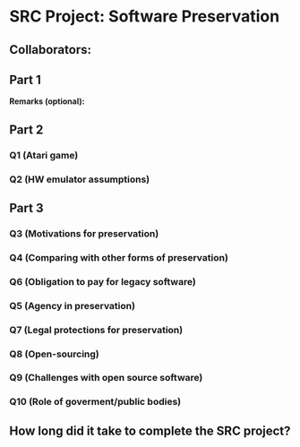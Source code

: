 SRC Project: Software Preservation
==================================

<!-- TODO: Fill this out. Text between arrow symbols (like this) is
a Markdown comment; you can delete the text and the arrow symbols. -->

## Collaborators:

## Part 1

**Remarks (optional):** <!-- Answer here -->

## Part 2

### Q1 (Atari game)

<!-- Answer here -->

### Q2 (HW emulator assumptions)

<!-- Answer here -->

## Part 3

### Q3 (Motivations for preservation)

<!-- Answer here -->

### Q4 (Comparing with other forms of preservation)

<!-- Answer here -->

### Q6 (Obligation to pay for legacy software)

<!-- Answer here -->

### Q5 (Agency in preservation)

<!-- Answer here -->

### Q7 (Legal protections for preservation)

<!-- Answer here -->

### Q8 (Open-sourcing)

<!-- Answer here -->

### Q9 (Challenges with open source software)

<!-- Answer here -->

### Q10 (Role of goverment/public bodies)

<!-- Answer here -->

## How long did it take to complete the SRC project?

<!-- Enter an approximate number of hours that you spent actively working on the project. -->
